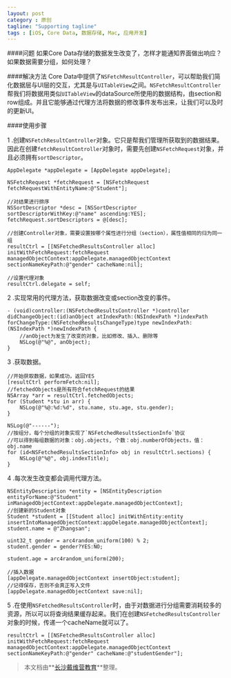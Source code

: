```yaml
---
layout: post
category : 原创
tagline: "Supporting tagline"
tags : [iOS, Core Data, 数据存储, Mac, 应用开发]
---
```

####问题
如果Core Data存储的数据发生改变了，怎样才能通知界面做出响应？如果数据需要分组，如何处理？

####解决方法
Core Data中提供了`NSFetchResultController`，可以帮助我们简化数据层与UI层的交互，尤其是与`UITableView`之间。`NSFetchResultController`帮我们将数据用类似`UITableView`的dataSource所使用的数据结构，由section和row组成。并且它能够通过代理方法将数据的修改事件发布出来，让我们可以及时的更新UI。

####使用步骤

1 .创建`NSFetchResultController`对象。它只是帮我们管理所获取到的数据结果。因此在创建`fetchResultController`对象时，需要先创建`NSFetchRequest`对象，并且必须拥有`sortDescriptor`。

```objc
AppDelegate *appDelegate = [AppDelegate appDelegate];

NSFetchRequest *fetchRequest = [NSFetchRequest fetchRequestWithEntityName:@"Student"];

//对结果进行排序
NSSortDescriptor *desc = [NSSortDescriptor sortDescriptorWithKey:@"name" ascending:YES];
fetchRequest.sortDescriptors = @[desc];

//创建Controller对象，需要设置按哪个属性进行分组（section），属性值相同的归为同一组
resultCtrl = [[NSFetchedResultsController alloc] initWithFetchRequest:fetchRequest managedObjectContext:appDelegate.managedObjectContext sectionNameKeyPath:@"gender" cacheName:nil];

//设置代理对象
resultCtrl.delegate = self;
```

2 .实现常用的代理方法，获取数据改变或section改变的事件。

```objc
- (void)controller:(NSFetchedResultsController *)controller didChangeObject:(id)anObject atIndexPath:(NSIndexPath *)indexPath forChangeType:(NSFetchedResultsChangeType)type newIndexPath:(NSIndexPath *)newIndexPath {
	//anObject为发生了改变的对象，比如修改、插入、删除等
    NSLog(@"%@", anObject);
}
```

3 .获取数据。

```objc
//开始获取数据，如果成功，返回YES
[resultCtrl performFetch:nil];
//fetchedObjects是所有符合fetchRequest的结果
NSArray *arr = resultCtrl.fetchedObjects;
for (Student *stu in arr) {
    NSLog(@"%@:%d:%d", stu.name, stu.age, stu.gender);
}

NSLog(@"------");
//按组分，每个分组的对象实现了`NSFetchedResultsSectionInfo`协议
//可以得到每组数据的对象：obj.objects, 个数：obj.numberOfObjects，值：obj.name
for (id<NSFetchedResultsSectionInfo> obj in resultCtrl.sections) {
    NSLog(@"%@", obj.indexTitle);
}
```

4 .每次发生改变都会调用代理方法。

```objc
NSEntityDescription *entity = [NSEntityDescription entityForName:@"Student" inManagedObjectContext:appDelegate.managedObjectContext];
//创建新的Student对象
Student *student = [[Student alloc] initWithEntity:entity insertIntoManagedObjectContext:appDelegate.managedObjectContext];
student.name = @"Zhangsan";

uint32_t gender = arc4random_uniform(100) % 2;
student.gender = gender?YES:NO;

student.age = arc4random_uniform(200);

//插入数据
[appDelegate.managedObjectContext insertObject:student];
//记得保存，否则不会真正写入文件
[appDelegate.managedObjectContext save:nil];
```

5 .在使用`NSFetchedResultsController`时，由于对数据进行分组需要消耗较多的资源，所以可以将查询结果缓存起来。我们在创建`NSFetchedResultsController`对象的时候，传递一个cacheName就可以了。

```objc
resultCtrl = [[NSFetchedResultsController alloc] initWithFetchRequest:fetchRequest managedObjectContext:appDelegate.managedObjectContext sectionNameKeyPath:@"gender" cacheName:@"studentGender"];
```

> 本文档由**[长沙戴维营教育](http://www.diveinedu.cn)**整理。

